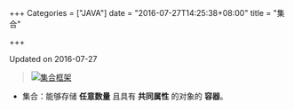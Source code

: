 +++
Categories = ["JAVA"]
date = "2016-07-27T14:25:38+08:00"
title = "集合"

+++

<!--more-->

Updated on 2016-07-27

> [![](/uploads/java-collection.svg "集合框架")](/uploads/java-collection.svg)

* 集合：能够存储 **任意数量** 且具有 **共同属性** 的对象的 **容器**。